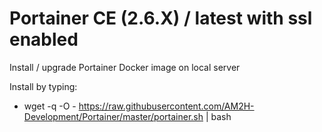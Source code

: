 # Portainer CE (2.6.X) / latest with ssl enabled
Install / upgrade Portainer Docker image on local server

Install by typing:
* wget -q -O - https://raw.githubusercontent.com/AM2H-Development/Portainer/master/portainer.sh | bash
